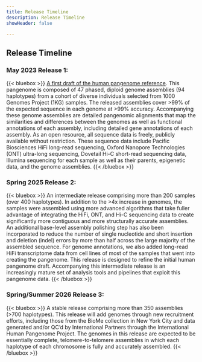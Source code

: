 ```yaml
---
title: Release Timeline
description: Release Timeline
showHeader: false

---
```


## Release Timeline

<div class="release">

### May 2023 Release 1: 

{{< bluebox >}}
[A first draft of the human pangenome reference](https://www.nature.com/articles/s41586-023-05896-x). This pangenome is composed of 47 phased, diploid genome assemblies (94 haplotypes) from a cohort of diverse individuals selected from 1000 Genomes Project (1KG) samples. The released assemblies cover >99% of the expected sequence in each genome at >99% accuracy. Accompanying these genome assemblies are detailed pangenomic alignments that map the similarities and differences between the genomes as well as functional annotations of each assembly, including detailed gene annotations of each assembly. As an open resource, all sequence data is freely, publicly available without restriction. These sequence data include Pacific Biosciences HiFi long-read sequencing, Oxford Nanopore Technologies (ONT) ultra-long sequencing, Dovetail Hi-C short-read sequencing data, Illumina sequencing for each sample as well as their parents, epigenetic data, and the genome assemblies.
{{< /bluebox >}}

### Spring 2025 Release 2: 

{{< bluebox >}}
An intermediate release comprising more than 200 samples (over 400 haplotypes). In addition to the >4x increase in genomes, the samples were assembled using more advanced algorithms that take fuller advantage of integrating the HiFi, ONT, and Hi-C sequencing data to create significantly more contiguous and more structurally accurate assemblies. An additional base-level assembly polishing step has also been incorporated to reduce the number of single nucleotide and short insertion and deletion (indel) errors by more than half across the large majority of the assembled sequence. For genome annotations, we also added long-read HiFi transcriptome data from cell lines of most of the samples that went into creating the pangenome. This release is designed to refine the initial human pangenome draft. Accompanying this intermediate release is an increasingly mature set of analysis tools and pipelines that exploit this pangenome data.
{{< /bluebox >}}

### Spring/Summer 2026 Release 3: 

{{< bluebox >}}
A stable release comprising more than 350 assemblies (>700 haplotypes). This release will add genomes through new recruitment efforts, including those from the BioMe collection in New York City and data generated and/or QC’d by International Partners through the International Human Pangenome Project. The genomes in this release are expected to be essentially complete, telomere-to-telomere assemblies in which each haplotype of each chromosome is fully and accurately assembled.
{{< /bluebox >}}

</div>
